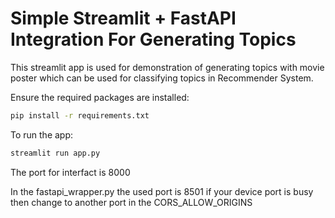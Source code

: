 # Simple Streamlit + FastAPI Integration For Generating Topics
This streamlit app is used for demonstration of generating topics with movie poster which can be used for classifying topics in Recommender System.  

Ensure the required packages are installed:

```bash
pip install -r requirements.txt
```

To run the app:

```bash
streamlit run app.py
```

The port for interfact is 8000

In the fastapi_wrapper.py the used port is 8501 if your device port is busy then change to another port in the CORS_ALLOW_ORIGINS
